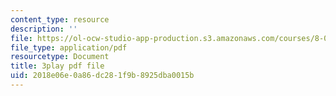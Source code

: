 ```yaml
---
content_type: resource
description: ''
file: https://ol-ocw-studio-app-production.s3.amazonaws.com/courses/8-04-quantum-physics-i-spring-2016/2018e06e0a86dc281f9b8925dba0015b_EdXaUfRynx8.pdf
file_type: application/pdf
resourcetype: Document
title: 3play pdf file
uid: 2018e06e-0a86-dc28-1f9b-8925dba0015b
---
```


